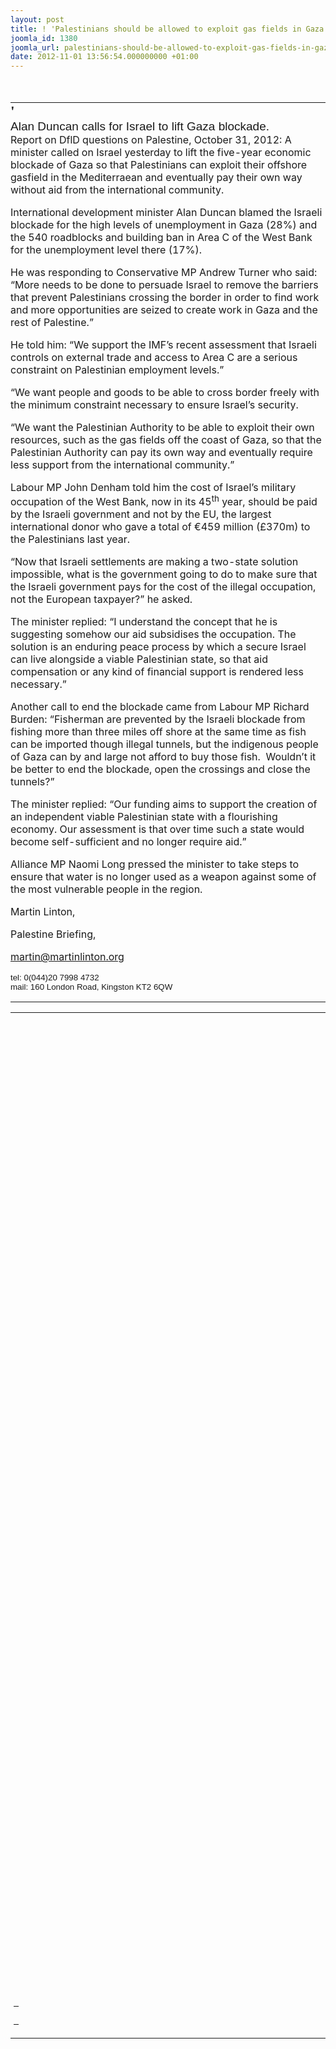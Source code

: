 ```yaml
---
layout: post
title: ! 'Palestinians should be allowed to exploit gas fields in Gaza. '
joomla_id: 1380
joomla_url: palestinians-should-be-allowed-to-exploit-gas-fields-in-gaza-
date: 2012-11-01 13:56:54.000000000 +01:00
---
```

<table style="width: 586px; height: 18px;" border="0" cellpadding="0" cellspacing="0">
<tbody>
<tr>
<td style="padding: 0px; width: 47%;" align="left" valign="top"></td>
<td style="padding: 0px; width: 6%;" align="left" valign="top"><span style="font-family: arial black,avant garde;"> </span></td>
<td style="padding: 0px; width: 47%; text-align: right;" align="left" valign="top"><span style="font-size: 14pt;"><span style="color: #008000;"><strong><br /></strong></span></span></td>
</tr>
</tbody>
</table>
<table style="width: 100%;" cellpadding="0" cellspacing="0">
<tbody>
<tr>
<td style="padding: 0px;" align="left">
<div><span style="font-size: 18pt;"><strong><span style="font-family: arial black,avant garde;"> </span></strong></span></div>
<div><span style="font-size: 19px;"><span style="font-family: arial,helvetica,sans-serif;"><strong><span style="font-family: Arial Black; font-size: 18pt;"> </span></strong></span></span></div>
<div><span style="font-size: 19px;"><span style="font-family: arial,helvetica,sans-serif;"><strong><span style="font-family: Arial Black; font-size: 18pt;">'</span></strong></span></span></div>
<div><span style="font-size: 19px;"><span style="font-family: arial,helvetica,sans-serif;">Alan Duncan calls for Israel to lift Gaza blockade. <br /></span></span></div>
<div></div>
<div><span style="font-size: 12pt;">Report on DflD questions on Palestine, October 31, 2012: A  minister called on Israel yesterday  to lift the five-year economic  blockade of Gaza so that Palestinians can  exploit their offshore  gasfield in the Mediterraean and eventually pay  their own way without  aid from the international community.</span>
<div>
<div></div>
<div>
<p><span style="font-size: 12pt;"> </span></p>
</div>
<div>
<p><span style="font-size: 12pt;">International  development minister  Alan Duncan blamed the Israeli blockade for the  high levels of  unemployment in Gaza (28%) and the 540 roadblocks and  building ban in  Area C of the West Bank for the unemployment level  there (17%).</span></p>
</div>
<div>
<p><span style="font-size: 12pt;"> </span></p>
</div>
<div>
<p><span style="font-size: 12pt;">He  was responding to Conservative MP  Andrew Turner who said: “More needs  to be done to persuade Israel to  remove the barriers that prevent  Palestinians crossing the border in  order to find work and more  opportunities are seized to create work in  Gaza and the rest of  Palestine.”</span></p>
</div>
<div>
<p><span style="font-size: 12pt;">He  told him: “We support the IMF’s  recent assessment that Israeli controls  on external trade and access to  Area C are a serious constraint on  Palestinian employment levels.”</span></p>
</div>
<div>
<p><span style="font-size: 12pt;"> </span></p>
</div>
<div>
<p><span style="font-size: 12pt;">“We want people and goods to be able to cross border freely with the minimum constraint necessary to ensure Israel’s security.</span></p>
</div>
<div>
<p><span style="font-size: 12pt;">“We  want the Palestinian Authority to  be able to exploit their own  resources, such as the gas fields off the  coast of Gaza, so that the  Palestinian Authority can pay its own way and  eventually require less  support from the international community.”</span></p>
</div>
<div>
<p><span style="font-size: 12pt;"> </span></p>
</div>
<div>
<p><span style="font-size: 12pt;">Labour MP John Denham told him the cost of Israel’s military occupation of the West Bank, now in its 45<sup>th</sup> year, should be paid by the Israeli government and not by the EU, the   largest international donor who gave a total of €459 million (£370m) to   the Palestinians last year.</span></p>
</div>
<div>
<p><span style="font-size: 12pt;"> </span></p>
</div>
<div>
<p><span style="font-size: 12pt;">“Now  that Israeli settlements are  making a two-state solution impossible,  what is the government going to  do to make sure that the Israeli  government pays for the cost of the  illegal occupation, not the  European taxpayer?” he asked.</span></p>
</div>
<div>
<p><span style="font-size: 12pt;"> </span></p>
</div>
<div>
<p><span style="font-size: 12pt;">The  minister replied: “I understand  the concept that he is suggesting  somehow our aid subsidises the  occupation. The solution is an enduring  peace process by which a secure  Israel can live alongside a viable  Palestinian state, so that aid  compensation or any kind of financial  support is rendered less  necessary.”</span></p>
</div>
<div>
<p><span style="font-size: 12pt;"> </span></p>
</div>
<div>
<p><span style="font-size: 12pt;">Another  call to end the blockade came  from Labour MP Richard Burden:  “Fisherman are prevented by the Israeli  blockade from fishing more than  three miles off shore at the same time  as fish can be imported though  illegal tunnels, but the indigenous  people of Gaza can by and large not  afford to buy those fish.  Wouldn’t  it be better to end the blockade,  open the crossings and close the  tunnels?”</span></p>
</div>
<div>
<p><span style="font-size: 12pt;"> </span></p>
</div>
<div>
<p><span style="font-size: 12pt;">The  minister replied: “Our funding  aims to support the creation of an  independent viable Palestinian state  with a flourishing economy. Our  assessment is that over time such a  state would become self-sufficient  and no longer require aid.”</span></p>
</div>
<div>
<p><span style="font-size: 12pt;"> </span></p>
</div>
<div>
<p><span style="font-size: 12pt;">Alliance  MP Naomi Long pressed the  minister to take steps to ensure that water  is no longer used as a  weapon against some of the most vulnerable  people in the region.</span></p>
</div>
<div>
<p><span style="font-size: 12pt;">Martin Linton,</span></p>
</div>
</div>
<div>
<p><span style="font-size: 12pt;"> Palestine Briefing,</span></p>
</div>
<div>
<p><span style="font-size: 12pt;"><a href="mailto:martin@martinlinton.org" target="_blank">martin@martinlinton.org</a></span></p>
<p><span style="font-size: 10pt;"><span style="font-family: arial,helvetica,sans-serif;">tel: 0(044)20 7998 4732<br />mail: 160 London Road, Kingston KT2 6QW</span></span></p>
</div>
</div>
</td>
</tr>
</tbody>
</table>
<table style="width: 100%;" cellpadding="5" cellspacing="0">
<tbody>
<tr>
<td style="padding: 5px;" align="left" valign="top">
<table style="width: 638px; height: 36px;" cellpadding="0" cellspacing="0">
<tbody>
<tr>
<td style="padding: 0px;" align="left">
<div></div>
</td>
</tr>
</tbody>
</table>
<table style="width: 576px; height: 1500px;" cellpadding="0" cellspacing="0">
<tbody>
<tr>
<td style="padding: 0px;" align="left"><br /></td>
</tr>
</tbody>
</table>
<table style="width: 100%;" cellpadding="4" cellspacing="0">
<tbody>
<tr>
<td style="padding: 4px;" align="left"><br /></td>
</tr>
</tbody>
</table>
</td>
</tr>
</tbody>
</table>
<div><span style="font-size: 10pt;"><span style="font-family: arial,helvetica,sans-serif;"></span></span></div>
